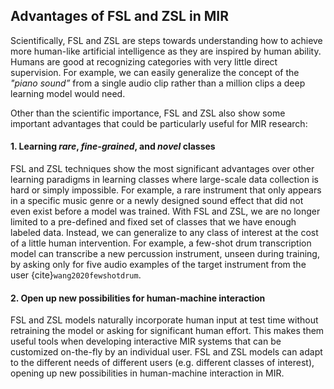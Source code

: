 ## Advantages of FSL and ZSL in MIR

Scientifically, FSL and ZSL are steps towards understanding how to achieve more human-like artificial intelligence as they are inspired by human ability. Humans are good at recognizing categories with very little direct supervision. For example, we can easily generalize the concept of the *"piano sound”* from a single audio clip rather than a million clips a deep learning model would need. 

Other than the scientific importance, FSL and ZSL also show some important advantages that could be particularly useful for MIR research: 

#### 1. Learning *rare*, *fine-grained*, and *novel* classes
FSL and ZSL techniques show the most significant advantages over other learning paradigms in learning classes where large-scale data collection is hard or simply impossible. For example, a rare instrument that only appears in a specific music genre or a newly designed sound effect that did not even exist before a model was trained. With FSL and ZSL, we are no longer limited to a pre-defined and fixed set of classes that we have enough labeled data. Instead, we can generalize to any class of interest at the cost of a little human intervention. For example, a few-shot drum transcription model can transcribe a new percussion instrument, unseen during training, by asking only for five audio examples of the target instrument from the user {cite}`wang2020fewshotdrum`. 

#### 2. Open up new possibilities for human-machine interaction
FSL and ZSL models naturally incorporate human input at test time without retraining the model or asking for significant human effort. This makes them useful tools when developing interactive MIR systems that can be customized on-the-fly by an individual user. FSL and ZSL models can adapt to the different needs of different users (e.g. different classes of interest), opening up new possibilities in human-machine interaction in MIR.


